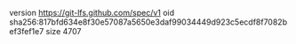version https://git-lfs.github.com/spec/v1
oid sha256:817bfd634e8f30e57087a5650e3daf99034449d923c5ecdf8f7082bef3fef1e7
size 4707
